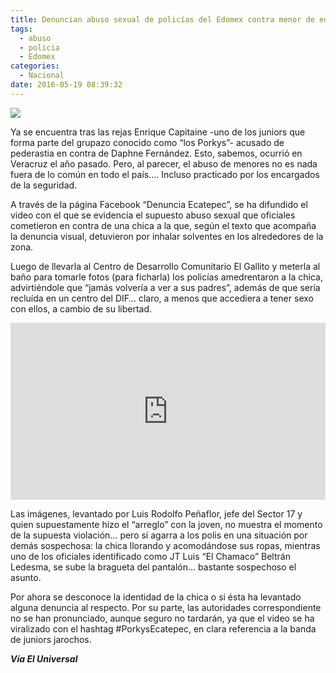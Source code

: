 ```yaml
---
title: Denuncian abuso sexual de policías del Edomex contra menor de edad
tags:
  - abuso
  - policia
  - Edomex
categories:
  - Nacional
date: 2016-05-19 08:39:32
---
```

![](https://res.cloudinary.com/pidmx/image/upload/v1463665221/porkys-ecatepec_dzz88z.jpg)

Ya se encuentra tras las rejas Enrique Capitaine -uno de los juniors que forma parte del grupazo conocido como “los Porkys”- acusado de pederastia en contra de Daphne Fernández. Esto, sabemos, ocurrió en Veracruz el año pasado. Pero, al parecer, el abuso de menores no es nada fuera de lo común en todo el país…. Incluso practicado por los encargados de la seguridad.

A través de la página Facebook “Denuncia Ecatepec”, se ha difundido el video con el que se evidencia el supuesto abuso sexual que oficiales cometieron en contra de una chica a la que, según el texto que acompaña la denuncia visual, detuvieron por inhalar solventes en los alrededores de la zona.

Luego de llevarla al Centro de Desarrollo Comunitario El Gallito y meterla al baño para tomarle fotos (para ficharla) los policías amedrentaron a la chica, advirtiéndole que “jamás volvería a ver a sus padres”, además de que sería recluída en un centro del DIF… claro, a menos que accediera a tener sexo con ellos, a cambio de su libertad.

<style>.embed-container { position: relative; padding-bottom: 56.25%; height: 0; overflow: hidden; max-width: 100%; } .embed-container iframe, .embed-container object, .embed-container embed { position: absolute; top: 0; left: 0; width: 100%; height: 100%; }</style><div class='embed-container'><iframe src='https://www.youtube.com/embed//-c5pPLCsqXw' frameborder='0' allowfullscreen></iframe></div>

Las imágenes, levantado por Luis Rodolfo Peñaflor, jefe del Sector 17 y quien supuestamente hizo el “arreglo” con la joven, no muestra el momento de la supuesta violación… pero sí agarra a los polis en una situación por demás sospechosa: la chica llorando y acomodándose sus ropas, mientras uno de los oficiales identificado como JT Luis “El Chamaco” Beltrán Ledesma, se sube la bragueta del pantalón… bastante sospechoso el asunto.

Por ahora se desconoce la identidad de la chica o si ésta ha levantado alguna denuncia al respecto. Por su parte, las autoridades correspondiente no se han pronunciado, aunque seguro no tardarán, ya que el video se ha viralizado con el hashtag #PorkysEcatepec, en clara referencia a la banda de juniors jarochos.

***Vía El Universal***
